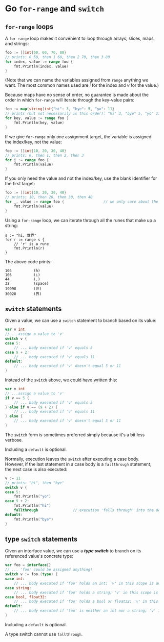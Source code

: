 # Go `for-range` and `switch`

## `for-range` loops

A `for-range` loop makes it convenient to loop through arrays, slices, maps, and strings:

```go
foo := []int{50, 60, 70, 80}
// prints: 0 50, then 1 60, then 2 70, then 3 80
for index, value := range foo {
    fmt.Println(index, value)
}
```

(Note that we can name the variables assigned from `range` anything we want. The most common names used are *i* for the index and *v* for the value.)

Because maps have no sense of order, no guarantee is made about the order in which `for-range` will iterate through the key-value pairs:

```go
foo := map[string]int{"hi": 3, "bye": 5, "yo": 11}
// prints (but not necessarily in this order): "hi" 3, "bye" 5, "yo" 11
for key, value := range foo {
    fmt.Println(key, value)
}
```

If we give `for-range` only one assignment target, the variable is assigned the index/key, not the value:

```go
foo := []int{10, 20, 30, 40}
// prints: 0, then 1, then 2, then 3
for i := range foo {
    fmt.Println(value)
}
``` 

If you only need the value and not the index/key, use the blank identifier for the first target:

```go
foo := []int{10, 20, 30, 40}
// prints: 10, then 20, then 30, then 40
for _, value := range foo {                  // we only care about the values, so we assign the keys to _
    fmt.Println(value)
}
```

Using a `for-range` loop, we can iterate through all the runes that make up a string:

```
s := "hi, 世界"
for r := range s {
    // 'r' is a rune
    fmt.Println(r)
}
```

The above code prints:

```
104          (h)
105          (i)
44           (,)
32           (space)
19990        (世)
30028        (界)
```

## `switch` statements

Given a value, we can use a `switch` statement to branch based on its value: 

```go
var v int
// ...assign a value to 'v'
switch v {
case 5:
    // ... body executed if 'v' equals 5
case 9 + 2:
    // ... body executed if 'v' equals 11
default:
    // ... body executed if 'v' doesn't equal 5 or 11
}
```

Instead of the `switch` above, we could have written this:

```go
var v int
// ...assign a value to 'v'
if v == 5 {
    // ... body executed if 'v' equals 5
} else if v == (9 + 2) {
    // ... body executed if 'v' equals 11
} else {
    // ... body executed if 'v' doesn't equal 5 or 11
}
```

The `switch` form is sometimes preferred simply because it's a bit less verbose.

Including a `default` is optional.

Normally, execution leaves the `switch` after executing a case body. However, if the last statement in a case body is a `fallthrough` statement, the next case is also executed:

```go
v := 11
// prints: "hi", then "bye"
switch v {
case 5:
    fmt.Println("yo")
case 9 + 2:
    fmt.Println("hi")
    fallthrough                // execution 'falls through' into the default case
default:
    fmt.Println("bye")
}
```

## type `switch` statements

Given an interface value, we can use a ***type switch*** to branch on its referenced value's concrete type:

```go
var foo = interface{}
// ... 'foo' could be assigned anything!
switch v := foo.(type) {
case int:
    // ... body executed if 'foo' holds an int; 'v' in this scope is an int
case string:
    // ... body executed if 'foo' holds a string; 'v' in this scope is a string
case bool, float32:
    // ... body executed if 'foo' holds a bool or float32; 'v' in this scope is an interface{}
default:
    // ... body executed if 'foo' is neither an int nor a string; 'v' in this scope is an interface{}
}
```

Including a `default` is optional.

A type switch cannot use `fallthrough`.